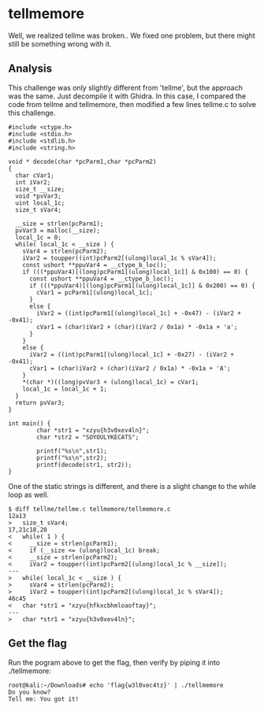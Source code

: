 
# tellmemore

Well, we realized tellme was broken.. We fixed one problem, but there might still be something wrong with it.

## Analysis

This challenge was only slightly different from 'tellme', but the approach was the same. Just decompile it with Ghidra. In this case, I compared the code from tellme and tellmemore, then modified a few lines tellme.c to solve this challenge.

```
#include <ctype.h>
#include <stdio.h>
#include <stdlib.h>
#include <string.h>

void * decode(char *pcParm1,char *pcParm2)
{
  char cVar1;
  int iVar2;
  size_t __size;
  void *pvVar3;
  uint local_1c;
  size_t sVar4;

  __size = strlen(pcParm1);
  pvVar3 = malloc(__size);
  local_1c = 0;
  while( local_1c < __size ) {
    sVar4 = strlen(pcParm2);
    iVar2 = toupper((int)pcParm2[(ulong)local_1c % sVar4]);
    const ushort **ppuVar4 = __ctype_b_loc();
    if (((*ppuVar4)[(long)pcParm1[(ulong)local_1c]] & 0x100) == 0) {
      const ushort **ppuVar4 = __ctype_b_loc();
      if (((*ppuVar4)[(long)pcParm1[(ulong)local_1c]] & 0x200) == 0) {
        cVar1 = pcParm1[(ulong)local_1c];
      }
      else {
        iVar2 = ((int)pcParm1[(ulong)local_1c] + -0x47) - (iVar2 + -0x41);
        cVar1 = (char)iVar2 + (char)(iVar2 / 0x1a) * -0x1a + 'a';
      }
    }
    else {
      iVar2 = ((int)pcParm1[(ulong)local_1c] + -0x27) - (iVar2 + -0x41);
      cVar1 = (char)iVar2 + (char)(iVar2 / 0x1a) * -0x1a + 'A';
    }
    *(char *)((long)pvVar3 + (ulong)local_1c) = cVar1;
    local_1c = local_1c + 1;
  }
  return pvVar3;
}

int main() {
        char *str1 = "xzyu{h3v0xev4ln}";
        char *str2 = "SOYOULYKECATS";

        printf("%s\n",str1);
        printf("%s\n",str2);
        printf(decode(str1, str2));
}
```

One of the static strings is different, and there is a slight change to the while loop as well.

```
$ diff tellme/tellme.c tellmemore/tellmemore.c
12a13
>   size_t sVar4;
17,21c18,20
<   while( 1 ) {
<     __size = strlen(pcParm1);
<     if (__size <= (ulong)local_1c) break;
<     __size = strlen(pcParm2);
<     iVar2 = toupper((int)pcParm2[(ulong)local_1c % __size]);
---
>   while( local_1c < __size ) {
>     sVar4 = strlen(pcParm2);
>     iVar2 = toupper((int)pcParm2[(ulong)local_1c % sVar4]);
46c45
< 	char *str1 = "xzyu{hfkxcbhmloaoftay}";
---
> 	char *str1 = "xzyu{h3v0xev4ln}";
```

## Get the flag

Run the pogram above to get the flag, then verify by piping it into ./tellmemore:

```
root@kali:~/Downloads# echo 'flag{w3l0vec4tz}' | ./tellmemore
Do you know?
Tell me: You got it!
```

